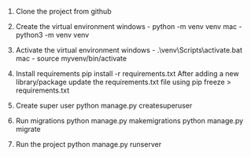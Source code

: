 1. Clone the project from github

2. Create the virtual environment
    windows - python -m venv venv
    mac - python3 -m venv venv

3. Activate the virtual environment
    windows -  .\venv\Scripts\activate.bat
    mac -  source myvenv/bin/activate

4. Install requirements
    pip install -r requirements.txt
    After adding a new library/package update the requirements.txt file using pip freeze > requirements.txt

5. Create super user
    python manage.py createsuperuser

6. Run migrations
    python manage.py makemigrations
    python manage.py migrate

7. Run the project
    python manage.py runserver